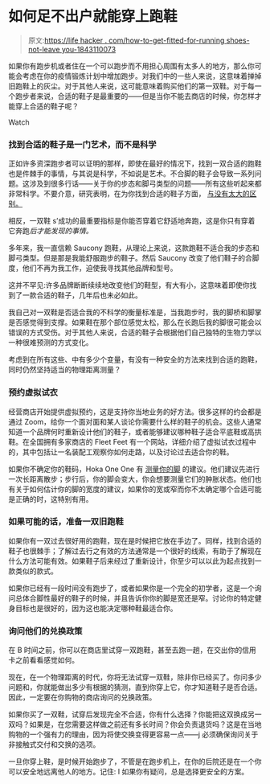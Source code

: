 # 如何足不出户就能穿上跑鞋

> 原文:[https://life hacker . com/how-to-get-fitted-for-running shoes-not-leave you-1843110073](https://lifehacker.com/how-to-get-fitted-for-running-shoes-without-leaving-you-1843110073)

如果你有跑步机或者住在一个可以跑步而不用担心周围有太多人的地方，那么你可能会考虑在你的疫情锻炼计划中增加[](https://vitals.lifehacker.com/how-to-keep-up-your-running-routine-through-the-pandemi-1842779580)跑步。对我们中的一些人来说，这意味着掸掉旧跑鞋上的灰尘。对于其他人来说，这可能意味着购买他们的第一双鞋。对于每一个跑步者来说，合适的鞋子是最重要的——但是当你不能去商店的时候，你怎样才能穿上合适的鞋子呢？

Watch

### 找到合适的鞋子是一门艺术，而不是科学

正如许多资深跑步者可以证明的那样，即使在最好的情况下，找到一双合适的跑鞋也是件棘手的事情，与其说是科学，不如说是艺术。不合脚的鞋子会导致一系列问题。这涉及到很多行话——关于你的步态和脚弓类型的问题——所有这些听起来都非常科学。不要介意，研究表明，在为你找到合适的鞋子方面， [与没有太大的区别。](https://vitals.lifehacker.com/how-i-found-the-perfect-running-shoes-1784386202)

相反，一双鞋 s’成功的最重要指标是你能否穿着它舒适地奔跑，这是你只有穿着它奔跑*后才能发现的事情。*

多年来，我一直信赖 Saucony 跑鞋，从理论上来说，这款跑鞋不适合我的步态和脚弓类型。但是那是我能舒服跑步的鞋子。然后 Saucony 改变了他们鞋子的合脚度，他们不再为我工作，迫使我寻找其他品牌和型号。

这并不罕见:许多品牌断断续续地改变他们的鞋型，有大有小，这意味着即使你找到了一款合适的鞋子，几年后也未必如此。

我自己对一双鞋是否适合我的不科学的衡量标准是，当我跑步时，我的脚桥和脚掌是否感觉得到支撑。如果鞋在那个部位感觉太松，那么在长跑后我的脚很可能会以错误的方式受伤。对于其他人来说，合适的鞋子会根据他们自己独特的生物力学以一种很难预测的方式变化。

考虑到在所有这些、中有多少个变量，有没有一种安全的方法来找到合适的跑鞋，同时仍然坚持适当的物理距离测量？

### 预约虚拟试衣

经营商店开始提供虚拟预约，这是支持你当地业务的好方法。很多这样的约会都是通过 Zoom，给你一个面对面和某人谈论你需要什么样的鞋子的机会。这些人通常知道一个品牌何时重新设计他们的鞋子，或者能够建议哪种鞋子适合平底鞋或高拱鞋。在全国拥有多家商店的 Fleet Feet 有一个网站，详细介绍了虚拟试衣过程中的，其中包括让一名装配工观察你如何走路，以及讨论过去适合你的鞋。

如果你不确定你的鞋码，Hoka One One 有 [测量你的脚](https://www.hokaoneone.com/blog-post/?id=fit-running-shoes-home) 的建议。他们建议先进行一次长距离散步；步行后，你的脚会变大，你会想要测量它们的肿胀状态。他们也有关于如何估计你的脚的宽度的建议，如果你的宽或窄而你不太确定哪个合适可能是正确的时，这特别有用。

### 如果可能的话，准备一双旧跑鞋

如果你有一双过去很好用的跑鞋，现在是时候把它放在手边了。同样，找到合适的鞋子也很棘手；了解过去行之有效的方法通常是一个很好的线索，有助于了解现在什么方法可能有效。如果鞋子后来经过了重新设计，你至少可以以此为起点找到一款类似的款式。

如果你已经有一段时间没有跑步了，或者如果你是一个完全的初学者，这是一个询问总体合脚性最好的鞋子的时候，并且告诉你你的脚是宽还是窄。讨论你的特定健身目标也是很好的，因为这也能决定哪种鞋最适合你。

### 询问他们的兑换政策

在 B 时间之前，你可以在商店里试穿一双跑鞋，甚至去跑一趟，在交出你的信用卡之前看看感觉如何。

现在，在一个物理距离的时代，你将无法试穿一双鞋，除非你已经买了。你问多少问题和，你就能做出多少有根据的猜测，直到你穿上它，你才知道鞋子是否合适。因此，一定要在你购物的商店询问的兑换政策。

如果你买了一双鞋，试穿后发现完全不合适，你有什么选择？你能把这双换成另一双吗？如果是，在您需要这样做之前还有多长时间？你会负责退货吗？这是在当地购物的一个强有力的理由，因为将使交换变得更容易一点——j 必须确保询问关于非接触式交付和交换的选项。

一旦你穿上鞋，是时候开始跑步了，不管是在跑步机上，在你的后院还是在一个你可以安全地远离他人的地方。记住: I 如果你有疑问，总是选择更安全的方案。